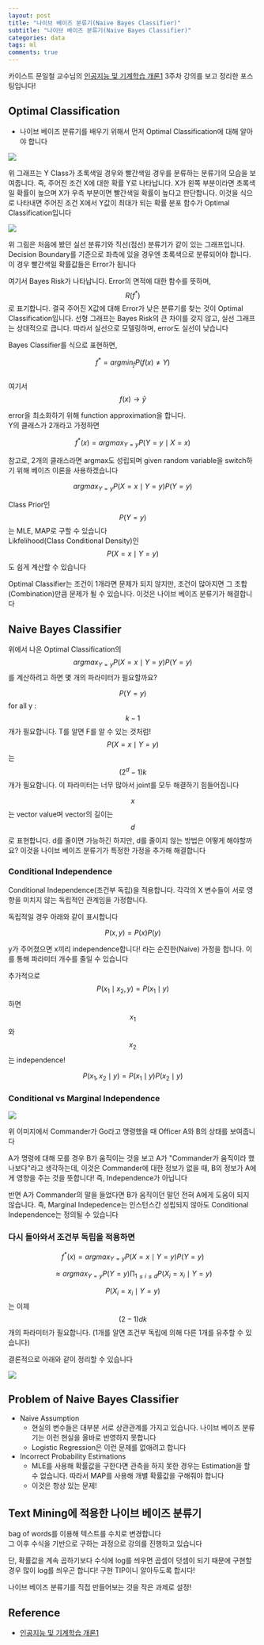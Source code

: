 ```yaml
---
layout: post
title: "나이브 베이즈 분류기(Naive Bayes Classifier)"
subtitle: "나이브 베이즈 분류기(Naive Bayes Classifier)"
categories: data
tags: ml
comments: true
---
```

카이스트 문일철 교수님의 [인공지능 및 기계학습 개론1](http://www.edwith.org/machinelearning1_17) 3주차 강의를 보고 정리한 포스팅입니다!

## Optimal Classification
- 나이브 베이즈 분류기를 배우기 위해서 먼저 Optimal Classification에 대해 알아야 합니다

<img src="https://www.dropbox.com/s/on9o28jpicgq5oz/%EC%8A%A4%ED%81%AC%EB%A6%B0%EC%83%B7%202018-04-19%2023.40.52.png?raw=1">

위 그래프는 Y Class가 초록색일 경우와 빨간색일 경우를 분류하는 분류기의 모습을 보여줍니다. 즉, 주어진 조건 X에 대한 확률 Y로 나타납니다. X가 왼쪽 부분이라면 초록색일 확률이 높으며 X가 우측 부분이면 빨간색일 확률이 높다고 판단합니다. 이것을 식으로 나타내면 주어진 조건 X에서 Y값이 최대가 되는 확률 분포 함수가 Optimal Classification입니다

<img src="https://www.dropbox.com/s/9ndtc7i5ck90zbh/%EC%8A%A4%ED%81%AC%EB%A6%B0%EC%83%B7%202018-04-20%2000.03.36.png?raw=1">

위 그림은 처음에 봤던 실선 분류기와 직선(점선) 분류기가 같이 있는 그래프입니다. Decision Boundary를 기준으로 좌측에 있을 경우엔 초록색으로 분류되어야 합니다. 이 경우 빨간색일 확률값들은 Error가 됩니다   

여기서 Bayes Risk가 나타납니다. Error의 면적에 대한 함수를 뜻하며, $$R(f^{*})$$로 표기합니다. 결국 주어진 X값에 대해 Error가 낮은 분류기를 찾는 것이 Optimal Classification입니다. 선형 그래프는 Bayes Risk의 큰 차이를 갖지 않고, 실선 그래프는 상대적으로 큽니다. 따라서 실선으로 모델링하며, error도 실선이 낮습니다

Bayes Classifier를 식으로 표현하면,

$$f^{*}=argmin_{f}P(f(x)\neq Y)$$  
여기서 $$f(x)\to\hat{y}$$

error을 최소화하기 위해 function approximation을 합니다.  
Y의 클래스가 2개라고 가정하면

$$f^{*}(x) = argmax_{Y=y}P(Y=y\mid X=x)$$  

참고로, 2개의 클래스라면 argmax도 성립되며 given random variable을 switch하기 위해 베이즈 이론을 사용하겠습니다

$$argmax_{Y=y}P(X=x\mid Y=y)P(Y=y)$$

Class Prior인 $$P(Y=y)$$는 MLE, MAP로 구할 수 있습니다  
Likfelihood(Class Conditional Density)인 $$P(X=x\mid Y=y)$$도 쉽게 계산할 수 있습니다

Optimal Classifier는 조건이 1개라면 문제가 되지 않지만, 조건이 많아지면 그 조합(Combination)만큼 문제가 될 수 있습니다. 이것은 나이브 베이즈 분류기가 해결합니다

## Naive Bayes Classifier
위에서 나온 Optimal Classification의 $$argmax_{Y=y}P(X=x\mid Y=y)P(Y=y)$$를 계산하려고 하면 몇 개의 파라미터가 필요할까요?

$$P(Y=y)$$ for all y : $$k-1$$개가 필요합니다. T를 알면 F를 알 수 있는 것처럼!  
$$P(X=x\mid Y=y)$$는 $$(2^{d}-1)k$$개가 필요합니다. 이 파라미터는 너무 많아서 joint를 모두 해결하기 힘들어집니다

$$x$$는 vector value며 vector의 길이는 $$d$$로 표현합니다. d를 줄이면 가능하긴 하지만, d를 줄이지 않는 방법은 어떻게 해야할까요? 이것을 나이브 베이즈 분류기가 특정한 가정을 추가해 해결합니다

### Conditional Independence
Conditional Independence(조건부 독립)을 적용합니다. 각각의 X 변수들이 서로 영향을 미치지 않는 독립적인 관계임을 가정합니다. 

독립적일 경우 아래와 같이 표시합니다

$$P(x,y) = P(x)P(y)$$

y가 주어졌으면 x끼리 independence합니다! 라는 순진한(Naive) 가정을 합니다. 이를 통해 파라미터 개수를 줄일 수 있습니다

추가적으로 $$P(x_{1}\mid x_{2},y)=P(x_{1}\mid y)$$하면 $$x_{1}$$와 $$x_{2}$$는 independence!

$$P(x_{1}, x_{2}\mid y)=P(x_{1}\mid y)P(x_{2}\mid y)$$


### Conditional vs Marginal Independence

<img src="https://www.dropbox.com/s/huxo7u60vdnrt67/%EC%8A%A4%ED%81%AC%EB%A6%B0%EC%83%B7%202018-04-20%2001.40.21.png?raw=1">

위 이미지에서 Commander가 Go라고 명령했을 때 Officer A와 B의 상태를 보여줍니다

A가 명령에 대해 모를 경우 B가 움직이는 것을 보고 A가 "Commander가 움직이라 했나보다"라고 생각하는데, 이것은 Commander에 대한 정보가 없을 때, B의 정보가 A에게 영향을 주는 것을 뜻합니다! 즉, Independence가 아닙니다


반면 A가 Commander의 말을 들었다면 B가 움직이던 말던 전혀 A에게 도움이 되지 않습니다. 즉, Marginal Indepedence는 인스턴스간 성립되지 않아도 Conditional Independence는 정의될 수 있습니다


### 다시 돌아와서 조건부 독립을 적용하면

$$f^{*}(x)= argmax_{Y=y}P(X=x\mid Y=y)P(Y=y)$$

$$\approx argmax_{Y=y}P(Y=y)\prod_{1\le i\le d}P(X_{i}=x_{i}\mid Y=y)$$

$$P(X_{i}=x_{i}\mid Y=y)$$는 이제 $$(2-1)dk$$개의 파라미터가 필요합니다. (1개를 알면 조건부 독립에 의해 다른 1개를 유추할 수 있습니다)

결론적으로 아래와 같이 정리할 수 있습니다

<img src="https://www.dropbox.com/s/koylcd73cavdnu3/%EC%8A%A4%ED%81%AC%EB%A6%B0%EC%83%B7%202018-04-20%2002.00.43.png?raw=1">

## Problem of Naive Bayes Classifier
- Naive Assumption
	- 현실의 변수들은 대부분 서로 상관관계를 가지고 있습니다. 나이브 베이즈 분류기는 이런 현실을 올바로 반영하지 못합니다 
	- Logistic Regression은 이런 문제를 없애려고 합니다
- Incorrect Probability Estimations
	- MLE를 사용해 확률값을 구한다면 관측을 하지 못한 경우는 Estimation을 할 수 없습니다. 따라서 MAP를 사용해 개별 확률값을 구해줘야 합니다
	- 이것은 항상 있는 문제!

## Text Mining에 적용한 나이브 베이즈 분류기
bag of words를 이용해 텍스트를 수치로 변경합니다  
그 이후 수식을 기반으로 구하는 과정으로 강의를 진행하고 있습니다  

단, 확률값을 계속 곱하기보다 수식에 log를 씌우면 곱셈이 덧셈이 되기 때문에 구현할 경우 많이 log를 씌우곤 합니다! 구현 TIP이니 알아두도록 합시다!

나이브 베이즈 분류기를 직접 만들어보는 것을 작은 과제로 설정!

## Reference
- [인공지능 및 기계학습 개론1](http://www.edwith.org/machinelearning1_17) 
